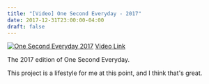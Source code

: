 ```yaml
---
title: "[Video] One Second Everyday - 2017"
date: 2017-12-31T23:00:00-04:00
draft: false
---
```


[![One Second Everyday 2017](http://img.youtube.com/vi/BMHbYEwRiFE/0.jpg)](http://www.youtube.com/watch?v=BMHbYEwRiFE)
[Video Link](http://www.youtube.com/watch?v=BMHbYEwRiFE)

The 2017 edition of One Second Everyday.

This project is a lifestyle for me at this point, and I think that's great.
